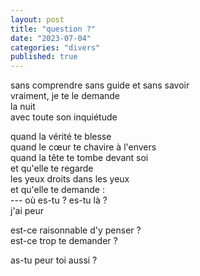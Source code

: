 ```yaml
---
layout: post
title: "question ?"
date: "2023-07-04"
categories: "divers"
published: true
---
```


sans comprendre sans guide et sans savoir  
vraiment, je te le demande  
la nuit  
avec toute son inquiétude  

quand la vérité te blesse  
quand le cœur te chavire à l'envers  
quand la tête te tombe devant soi  
et qu'elle te regarde  
les yeux droits dans les yeux  
et qu'elle te demande :  
--- où es-tu ? es-tu là ?  
j'ai peur  

est-ce raisonnable d'y penser ?  
est-ce trop te demander ?  

as-tu peur toi aussi ?  
